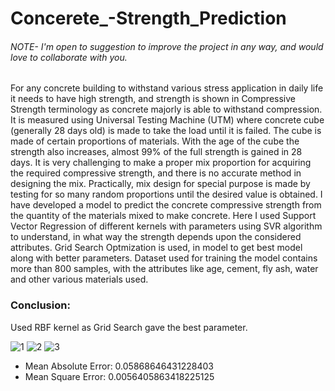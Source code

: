 # Concerete_-Strength_Prediction

###### NOTE- I'm open to suggestion to improve the project in any way, and would love to collaborate with you.
For any concrete building to withstand various stress application in daily life it needs to have high strength, and strength is shown in Compressive Strength terminology as concrete majorly is able to withstand compression. It is measured using Universal Testing Machine (UTM) where concrete cube (generally 28 days old) is made to take the load until it is failed. The cube is made of certain proportions of materials. With the age of the cube the strength also increases, almost 99% of the full strength is gained in 28 days.
It is very challenging to make a proper mix proportion for acquiring the required compressive strength, and there is no accurate method in designing the mix. Practically, mix design for special purpose is made by testing for so many random proportions until the desired value is obtained. 
I have developed a model to predict the concrete compressive strength from the quantity of the materials mixed to make concrete.
Here I used Support Vector Regression of different kernels with parameters using  SVR algorithm to understand, in what way the strength depends upon the considered attributes. Grid Search Optmization is used, in model to get best model along with better parameters. Dataset used for training the model contains more than 800 samples, with the attributes like age, cement, fly ash, water and other various materials used.  

### Conclusion:

Used RBF kernel as Grid Search gave the best parameter.

![1](https://user-images.githubusercontent.com/37845653/77755665-b89b3f80-7053-11ea-9d52-eb44c490dc5e.JPG)
![2](https://user-images.githubusercontent.com/37845653/77755657-b638e580-7053-11ea-8ede-92f7d7f62464.JPG)
![3](https://user-images.githubusercontent.com/37845653/77755661-b802a900-7053-11ea-96d3-bc003934ba38.JPG)

- Mean Absolute Error: 0.05868646431228403
- Mean Square Error: 0.0056405863418225125
